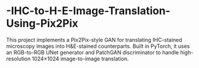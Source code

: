 # -IHC-to-H-E-Image-Translation-Using-Pix2Pix
This project implements a Pix2Pix-style GAN for translating IHC-stained microscopy images into H&amp;E-stained counterparts. Built in PyTorch, it uses an RGB-to-RGB UNet generator and PatchGAN discriminator to handle high-resolution 1024×1024 image-to-image translation.    
